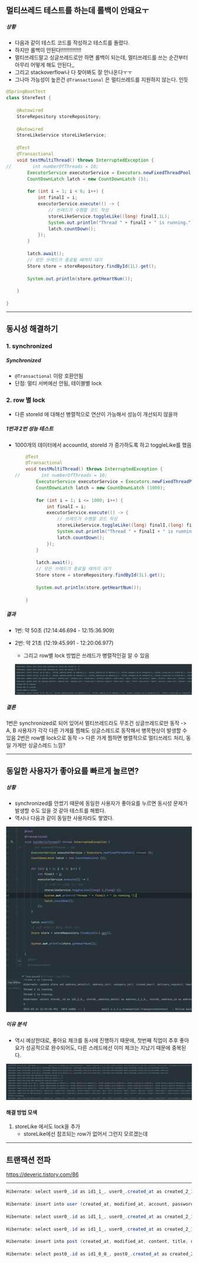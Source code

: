 ## 멀티쓰레드 테스트를 하는데 롤백이 안돼요ㅜ

##### 상황

- 다음과 같이 테스트 코드를 작성하고 테스트를 돌렸다.
- 하지만 롤백이 안된다!!!!!!!!!!!!!!
- 멀티쓰레드말고 싱글쓰레드로만 하면 롤백이 되는데, 멀티쓰레드를 쓰는 순간부터 아무리 어떻게 해도 안된다,,
- 그리고 stackoverflow나 다 찾아봐도 잘 안나온다ㅜㅜ
- 그나마 가능성이 높은건 `@Transactional` 은 멀티쓰레드를 지원하지 않는다. 인듯

```java
@SpringBootTest
class StoreTest {

    @Autowired
    StoreRepository storeRepository;

    @Autowired
    StoreLikeService storeLikeService;

    @Test
    @Transactional
    void testMultiThread() throws InterruptedException {
//        int numberOfThreads = 10;
        ExecutorService executorService = Executors.newFixedThreadPool(5);
        CountDownLatch latch = new CountDownLatch (5);

        for (int i = 1; i < 6; i++) {
            int finalI = i;
            executorService.execute(() -> {
                // 쓰레드가 수행할 코드 작성
                storeLikeService.toggleLike((long) finalI,1L);
                System.out.println("Thread " + finalI + " is running.");
                latch.countDown();
            });
        }

        latch.await();
        // 모든 쓰레드가 종료될 때까지 대기
        Store store = storeRepository.findById(1L).get();

        System.out.println(store.getHeartNum());

    }

}
```





---

## 동시성 해결하기

### 1. synchronized

##### Synchronized

- `@Transactional` 이랑 호환안됨
- 단점: 멀티 서버에선 안됨, 테이블별 lock

### 2. row 별 lock

- 다른 storeId 에 대해선 병렬적으로 연산이 가능해서 성능이 개선되지 않을까



##### 1번과 2번 성능 테스트

- 1000개의 데이터에서 accountId, storeId 가 증가하도록 하고 toggleLike를 했음

  ```java
      @Test
      @Transactional
      void testMultiThread() throws InterruptedException {
  //        int numberOfThreads = 10;
          ExecutorService executorService = Executors.newFixedThreadPool(10);
          CountDownLatch latch = new CountDownLatch (1000);
  
          for (int i = 1; i <= 1000; i++) {
              int finalI = i;
              executorService.execute(() -> {
                  // 쓰레드가 수행할 코드 작성
                  storeLikeService.toggleLike((long) finalI,(long) finalI);
                  System.out.println("Thread " + finalI + " is running.");
                  latch.countDown();
              });
          }
  
          latch.await();
          // 모든 쓰레드가 종료될 때까지 대기
          Store store = storeRepository.findById(1L).get();
  
          System.out.println(store.getHeartNum());
  
      }
  ```

  

##### 결과

- 1번: 약 50초 (12:14:46.694 - 12:15:36.909)

- 2번: 약 21초 (12:19:45.991 - 12:20:06.977)

  - 그리고 row별 lock 방법은 쓰레드가 병렬적인걸 알 수 있음

  ![image-20230314122215815](assets/image-20230314122215815.png)

##### 결론

1번은 synchronized로 되어 있어서 멀티쓰레드라도 무조건 싱글쓰레드로만 동작 -> A, B 사용자가 각각 다른 가게를 찜해도 싱글스레드로 동작해서 병목현상이 발생할 수 있음
2번은 row별 lock으로 동작 -> 다른 가게 찜하면 병렬적으로 멀티쓰레드 처리, 동일 가게만 싱글스레드 느낌?



---

## 동일한 사용자가 좋아요를 빠르게 눌르면?

##### 상황

- synchronized를 안썼기 때문에 동일한 사용자가 좋아요를 누르면 동시성 문제가 발생할 수도 있을 것 같아 테스트를 해봤다.
- 역시나 다음과 같이 동일한 사용자라도 쌓였다.

![image-20230314124707072](assets/image-20230314124707072.png)

##### 이유 분석

- 역시 예상한대로, 좋아요 체크를 동시에 진행하기 때문에, 첫번째 직업이 추후 좋아요가 성공적으로 완수되어도, 다른 스레드에선 이미 체크는 지났기 때문에 중복된다.

![image-20230314124732135](assets/image-20230314124732135.png)



#### 해결 방법 모색

1. storeLike 에서도 lock을 추가
   - storeLike에선 참조되는 row가 없어서 그런지 모르겠는데 





---

## 트랜잭션 전파

https://deveric.tistory.com/86



---

```java
Hibernate: select user0_.id as id1_1_, user0_.created_at as created_2_1_, user0_.modified_at as modified3_1_, user0_.account as account4_1_, user0_.password as password5_1_, user0_.username as username6_1_ from user user0_ where user0_.account=?
    
Hibernate: insert into user (created_at, modified_at, account, password, username) values (?, ?, ?, ?, ?)
    
Hibernate: select user0_.id as id1_1_, user0_.created_at as created_2_1_, user0_.modified_at as modified3_1_, user0_.account as account4_1_, user0_.password as password5_1_, user0_.username as username6_1_ from user user0_ where user0_.account=?
    
Hibernate: select user0_.id as id1_1_, user0_.created_at as created_2_1_, user0_.modified_at as modified3_1_, user0_.account as account4_1_, user0_.password as password5_1_, user0_.username as username6_1_ from user user0_ where user0_.account=?
    
Hibernate: insert into post (created_at, modified_at, content, title, user_id) values (?, ?, ?, ?, ?)
    
Hibernate: select post0_.id as id1_0_0_, post0_.created_at as created_2_0_0_, post0_.modified_at as modified3_0_0_, post0_.content as content4_0_0_, post0_.title as title5_0_0_, post0_.user_id as user_id6_0_0_, user1_.id as id1_1_1_, user1_.created_at as created_2_1_1_, user1_.modified_at as modified3_1_1_, user1_.account as account4_1_1_, user1_.password as password5_1_1_, user1_.username as username6_1_1_ from post post0_ left outer join user user1_ on post0_.user_id=user1_.id where post0_.id=?

```

